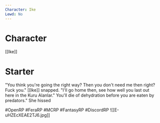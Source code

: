 ```yaml
---
Character: Ike
Lewd: No
---
```

# Character
[[Ike]]

# Starter
"You think you're going the right way? Then you don't need me then right? Fuck you." [[Ike]] snapped. "I'll go home then, see how well you last out here in the Kuru Alanlar."  You'll die of dehydration before you are eaten by predators." She hissed

#OpenRP #FeraRP #MCRP #FantasyRP #DiscordRP
![[E-uHZEcXEAE2TJ6.jpg]]